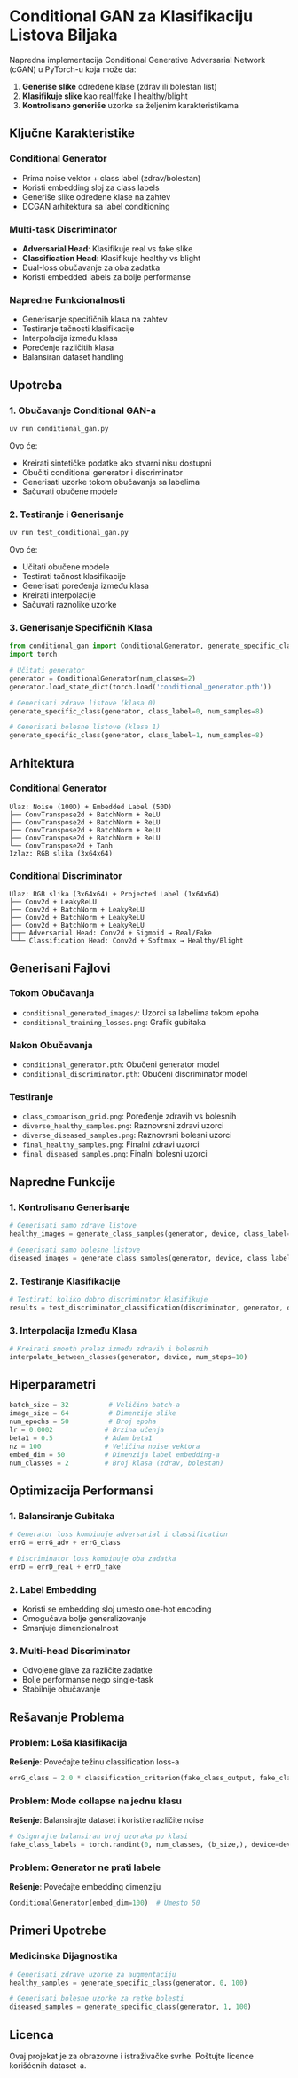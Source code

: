 # Conditional GAN za Klasifikaciju Listova Biljaka

Napredna implementacija Conditional Generative Adversarial Network (cGAN) u PyTorch-u koja može da:
1. **Generiše slike** određene klase (zdrav ili bolestan list)
2. **Klasifikuje slike** kao real/fake I healthy/blight
3. **Kontrolisano generiše** uzorke sa željenim karakteristikama

## Ključne Karakteristike

### **Conditional Generator**
- Prima noise vektor + class label (zdrav/bolestan)
- Koristi embedding sloj za class labels
- Generiše slike određene klase na zahtev
- DCGAN arhitektura sa label conditioning

### **Multi-task Discriminator**
- **Adversarial Head**: Klasifikuje real vs fake slike
- **Classification Head**: Klasifikuje healthy vs blight
- Dual-loss obučavanje za oba zadatka
- Koristi embedded labels za bolje performanse

### **Napredne Funkcionalnosti**
- Generisanje specifičnih klasa na zahtev
- Testiranje tačnosti klasifikacije
- Interpolacija između klasa
- Poređenje različitih klasa
- Balansiran dataset handling

## Upotreba

### 1. Obučavanje Conditional GAN-a

```bash
uv run conditional_gan.py
```

Ovo će:
- Kreirati sintetičke podatke ako stvarni nisu dostupni
- Obučiti conditional generator i discriminator
- Generisati uzorke tokom obučavanja sa labelima
- Sačuvati obučene modele

### 2. Testiranje i Generisanje

```bash
uv run test_conditional_gan.py
```

Ovo će:
- Učitati obučene modele
- Testirati tačnost klasifikacije
- Generisati poređenja između klasa
- Kreirati interpolacije
- Sačuvati raznolike uzorke

### 3. Generisanje Specifičnih Klasa

```python
from conditional_gan import ConditionalGenerator, generate_specific_class
import torch

# Učitati generator
generator = ConditionalGenerator(num_classes=2)
generator.load_state_dict(torch.load('conditional_generator.pth'))

# Generisati zdrave listove (klasa 0)
generate_specific_class(generator, class_label=0, num_samples=8)

# Generisati bolesne listove (klasa 1)
generate_specific_class(generator, class_label=1, num_samples=8)
```

## Arhitektura

### Conditional Generator

```
Ulaz: Noise (100D) + Embedded Label (50D)
├── ConvTranspose2d + BatchNorm + ReLU
├── ConvTranspose2d + BatchNorm + ReLU  
├── ConvTranspose2d + BatchNorm + ReLU
├── ConvTranspose2d + BatchNorm + ReLU
└── ConvTranspose2d + Tanh
Izlaz: RGB slika (3x64x64)
```

### Conditional Discriminator

```
Ulaz: RGB slika (3x64x64) + Projected Label (1x64x64)
├── Conv2d + LeakyReLU
├── Conv2d + BatchNorm + LeakyReLU
├── Conv2d + BatchNorm + LeakyReLU
├── Conv2d + BatchNorm + LeakyReLU
├─┬─ Adversarial Head: Conv2d + Sigmoid → Real/Fake
└─┴─ Classification Head: Conv2d + Softmax → Healthy/Blight
```

## Generisani Fajlovi

### Tokom Obučavanja
- `conditional_generated_images/`: Uzorci sa labelima tokom epoha
- `conditional_training_losses.png`: Grafik gubitaka

### Nakon Obučavanja
- `conditional_generator.pth`: Obučeni generator model
- `conditional_discriminator.pth`: Obučeni discriminator model

### Testiranje
- `class_comparison_grid.png`: Poređenje zdravih vs bolesnih
- `diverse_healthy_samples.png`: Raznovrsni zdravi uzorci
- `diverse_diseased_samples.png`: Raznovrsni bolesni uzorci
- `final_healthy_samples.png`: Finalni zdravi uzorci
- `final_diseased_samples.png`: Finalni bolesni uzorci

## Napredne Funkcije

### 1. Kontrolisano Generisanje

```python
# Generisati samo zdrave listove
healthy_images = generate_class_samples(generator, device, class_label=0, num_samples=16)

# Generisati samo bolesne listove  
diseased_images = generate_class_samples(generator, device, class_label=1, num_samples=16)
```

### 2. Testiranje Klasifikacije

```python
# Testirati koliko dobro discriminator klasifikuje
results = test_discriminator_classification(discriminator, generator, device)
```

### 3. Interpolacija Između Klasa

```python
# Kreirati smooth prelaz između zdravih i bolesnih
interpolate_between_classes(generator, device, num_steps=10)
```

## Hiperparametri

```python
batch_size = 32          # Veličina batch-a
image_size = 64          # Dimenzije slike
num_epochs = 50          # Broj epoha
lr = 0.0002             # Brzina učenja
beta1 = 0.5             # Adam beta1
nz = 100                # Veličina noise vektora
embed_dim = 50          # Dimenzija label embedding-a
num_classes = 2         # Broj klasa (zdrav, bolestan)
```

## Optimizacija Performansi

### 1. Balansiranje Gubitaka
```python
# Generator loss kombinuje adversarial i classification
errG = errG_adv + errG_class

# Discriminator loss kombinuje oba zadatka
errD = errD_real + errD_fake
```

### 2. Label Embedding
- Koristi se embedding sloj umesto one-hot encoding
- Omogućava bolje generalizovanje
- Smanjuje dimenzionalnost

### 3. Multi-head Discriminator
- Odvojene glave za različite zadatke
- Bolje performanse nego single-task
- Stabilnije obučavanje

## Rešavanje Problema

### Problem: Loša klasifikacija
**Rešenje**: Povećajte težinu classification loss-a
```python
errG_class = 2.0 * classification_criterion(fake_class_output, fake_class_labels)
```

### Problem: Mode collapse na jednu klasu
**Rešenje**: Balansirajte dataset i koristite različite noise
```python
# Osigurajte balansiran broj uzoraka po klasi
fake_class_labels = torch.randint(0, num_classes, (b_size,), device=device)
```

### Problem: Generator ne prati labele
**Rešenje**: Povećajte embedding dimenziju
```python
ConditionalGenerator(embed_dim=100)  # Umesto 50
```

## Primeri Upotrebe

### Medicinska Dijagnostika
```python
# Generisati zdrave uzorke za augmentaciju
healthy_samples = generate_specific_class(generator, 0, 100)

# Generisati bolesne uzorke za retke bolesti
diseased_samples = generate_specific_class(generator, 1, 100)
```

## Licenca

Ovaj projekat je za obrazovne i istraživačke svrhe. Poštujte licence korišćenih dataset-a.
